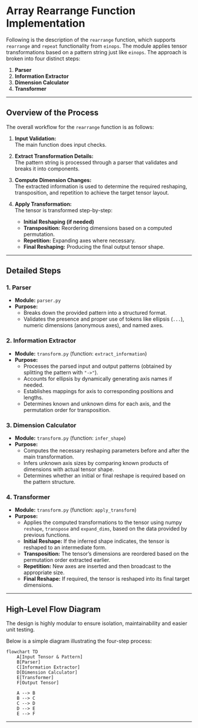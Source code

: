 
# Array Rearrange Function Implementation

Following is the description of the `rearrange` function, which supports `rearrange` and `repeat` functionality from `einops`. The module applies tensor transformations based on a pattern string just like `einops`. The approach is broken into four distinct steps:

1. **Parser**
2. **Information Extractor**
3. **Dimension Calculator**
4. **Transformer**

---

## Overview of the Process

The overall workflow for the `rearrange` function is as follows:

1. **Input Validation:**  
   The main function does input checks.

2. **Extract Transformation Details:**  
   The pattern string is processed through a parser that validates and breaks it into components.

3. **Compute Dimension Changes:**  
   The extracted information is used to determine the required reshaping, transposition, and repetition to achieve the target tensor layout.

4. **Apply Transformation:**  
   The tensor is transformed step-by-step:
   - **Initial Reshaping (if needed)**
   - **Transposition:** Reordering dimensions based on a computed permutation.
   - **Repetition:** Expanding axes where necessary.
   - **Final Reshaping:** Producing the final output tensor shape.

---

## Detailed Steps

### 1. Parser

- **Module:** `parser.py`  
- **Purpose:**  
  - Breaks down the provided pattern into a structured format.
  - Validates the presence and proper use of tokens like ellipsis (`...`), numeric dimensions (anonymous axes), and named axes. 


### 2. Information Extractor

- **Module:** `transform.py` (function: `extract_information`)  
- **Purpose:**  
  - Processes the parsed input and output patterns (obtained by splitting the pattern with `"->"`). 
  - Accounts for ellipsis by dynamically generating axis names if needed.
  - Establishes mappings for axis to corresponding positions and lengths.
  - Determines known and unknown dims for each axis, and the permutation order for transposition.


### 3. Dimension Calculator

- **Module:** `transform.py` (function: `infer_shape`)  
- **Purpose:**  
  - Computes the necessary reshaping parameters before and after the main transformation.
  - Infers unknown axis sizes by comparing known products of dimensions with actual tensor shape.
  - Determines whether an initial or final reshape is required based on the pattern structure.
  
### 4. Transformer

- **Module:** `transform.py` (function: `apply_transform`)  
- **Purpose:**  
  - Applies the computed transformations to the tensor using numpy `reshape`, `transpose` and `expand_dims`, based on the data provided by previous functions.
  - **Initial Reshape:** If the inferred shape indicates, the tensor is reshaped to an intermediate form.
  - **Transposition:** The tensor’s dimensions are reordered based on the permutation order extracted earlier.
  - **Repetition:** New axes are inserted and then broadcast to the appropriate size.
  - **Final Reshape:** If required, the tensor is reshaped into its final target dimensions.
  
---

## High-Level Flow Diagram

The design is highly modular to ensure isolation, maintainability and easier unit testing.

Below is a simple diagram illustrating the four-step process:

```mermaid
flowchart TD
    A[Input Tensor & Pattern]
    B[Parser]
    C[Information Extractor]
    D[Dimension Calculator]
    E[Transformer]
    F[Output Tensor]
    
    A --> B
    B --> C
    C --> D
    D --> E
    E --> F
```

---

